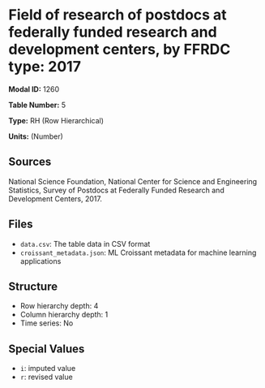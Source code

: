 # Field of research of postdocs at federally funded research and development centers, by FFRDC type: 2017

**Modal ID:** 1260

**Table Number:** 5

**Type:** RH (Row Hierarchical)

**Units:** (Number)

## Sources

National Science Foundation, National Center for Science and Engineering Statistics, Survey of Postdocs at Federally Funded Research and Development Centers, 2017.

## Files

- `data.csv`: The table data in CSV format
- `croissant_metadata.json`: ML Croissant metadata for machine learning applications

## Structure

- Row hierarchy depth: 4
- Column hierarchy depth: 1
- Time series: No

## Special Values

- `i`: imputed value
- `r`: revised value
